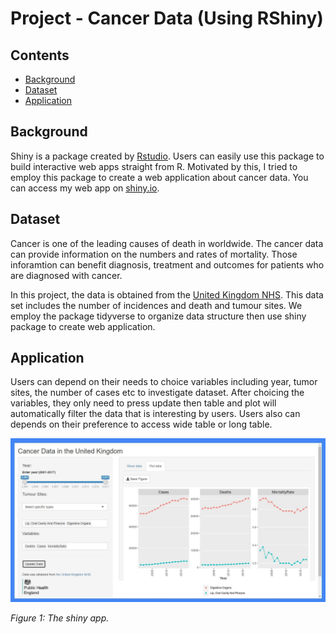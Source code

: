 # Project - Cancer Data (Using RShiny)

## Contents
* [Background](#background)
* [Dataset](#dataset)
* [Application](#application)

## Background
Shiny is a package created by [Rstudio](https://rstudio.com/). Users can easily use this package to build interactive web apps straight from R. Motivated by this, I tried to employ this package to create a web application about cancer data. You can access my web app on [shiny.io](https://fuchun.shinyapps.io/shinyApp_cancer/).

## Dataset
Cancer is one of the leading causes of death in worldwide. The cancer data can provide information on the numbers and rates of mortality. Those inforamtion can benefit diagnosis, treatment and outcomes for patients who are diagnosed with cancer.

In this project, the data is obtained from the [United Kingdom NHS](https://www.cancerdata.nhs.uk/). This data set includes the number of incidences and death and tumour sites. We employ the package tidyverse to organize data structure then use shiny package to create web application.

## Application
Users can depend on their needs to choice variables including year, tumor sites, the number of cases etc to investigate dataset. After choicing the variables, they only need to press update then table and plot will automatically filter the data that is interesting by users. Users also can depends on their preference to access wide table or long table.

<img src="/image/shinyApp_cancer.jpg" width="800"/> 

<em>Figure 1: The shiny app.</em>
